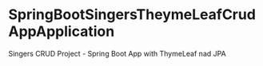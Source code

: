 # SpringBootSingersTheymeLeafCrudAppApplication
Singers CRUD Project - Spring Boot App with ThymeLeaf nad JPA 
